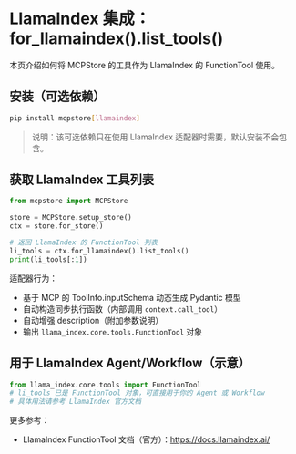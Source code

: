 # LlamaIndex 集成：for_llamaindex().list_tools()

本页介绍如何将 MCPStore 的工具作为 LlamaIndex 的 FunctionTool 使用。

## 安装（可选依赖）

```bash
pip install mcpstore[llamaindex]
```

> 说明：该可选依赖只在使用 LlamaIndex 适配器时需要，默认安装不会包含。

## 获取 LlamaIndex 工具列表

```python
from mcpstore import MCPStore

store = MCPStore.setup_store()
ctx = store.for_store()

# 返回 LlamaIndex 的 FunctionTool 列表
li_tools = ctx.for_llamaindex().list_tools()
print(li_tools[:1])
```

适配器行为：
- 基于 MCP 的 ToolInfo.inputSchema 动态生成 Pydantic 模型
- 自动构造同步执行函数（内部调用 `context.call_tool`）
- 自动增强 description（附加参数说明）
- 输出 `llama_index.core.tools.FunctionTool` 对象

## 用于 LlamaIndex Agent/Workflow（示意）

```python
from llama_index.core.tools import FunctionTool
# li_tools 已是 FunctionTool 对象，可直接用于你的 Agent 或 Workflow
# 具体用法请参考 LlamaIndex 官方文档
```

更多参考：
- LlamaIndex FunctionTool 文档（官方）：https://docs.llamaindex.ai/

